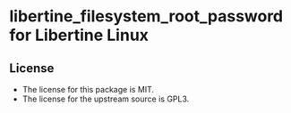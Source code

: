 # libertine_filesystem_root_password for Libertine Linux

## License

* The license for this package is MIT.
* The license for the upstream source is GPL3.
